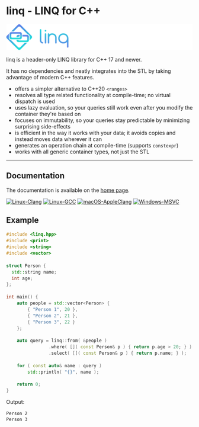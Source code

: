# linq - LINQ for C++

![logo](docs/img/logo.png)

linq is a header-only LINQ library for C++ 17 and newer.

It has no dependencies and neatly integrates into the STL by taking advantage of modern C++ features.

- offers a simpler alternative to C++20 `<ranges>`
- resolves all type related functionality at compile-time; no virtual dispatch is used
- uses lazy evaluation, so your queries still work even after you modify the container they're based on
- focuses on immutability, so your queries stay predictable by minimizing surprising side-effects
- is efficient in the way it works with your data; it avoids copies and instead moves data wherever it can
- generates an operation chain at compile-time (supports `constexpr`)
- works with all generic container types, not just the STL

---

## Documentation

The documentation is available on the [home page](https://dervis.de/linq.html).

[![Linux-Clang](https://github.com/cemdervis/linq/actions/workflows/build-linux-clang.yml/badge.svg)](https://github.com/cemdervis/linq/actions/workflows/build-linux-clang.yml) [![Linux-GCC](https://github.com/cemdervis/linq/actions/workflows/build-linux-gcc.yml/badge.svg)](https://github.com/cemdervis/linq/actions/workflows/build-linux-gcc.yml) [![macOS-AppleClang](https://github.com/cemdervis/linq/actions/workflows/build-macos-appleclang.yml/badge.svg)](https://github.com/cemdervis/linq/actions/workflows/build-macos-appleclang.yml) [![Windows-MSVC](https://github.com/cemdervis/linq/actions/workflows/build-windows-msvc.yml/badge.svg)](https://github.com/cemdervis/linq/actions/workflows/build-windows-msvc.yml)

## Example

```cpp linenums="1"
#include <linq.hpp>
#include <print>
#include <string>
#include <vector>

struct Person {
  std::string name;
  int age;
};
  
int main() {
    auto people = std::vector<Person> {
        { "Person 1", 20 },
        { "Person 2", 21 },
        { "Person 3", 22 }
    };
  
    auto query = linq::from( &people )
                .where( []( const Person& p ) { return p.age > 20; } )
                .select( []( const Person& p ) { return p.name; } );
  
    for ( const auto& name : query )
        std::println( "{}", name );
  
    return 0;
}
```

Output:

```
Person 2
Person 3
```
